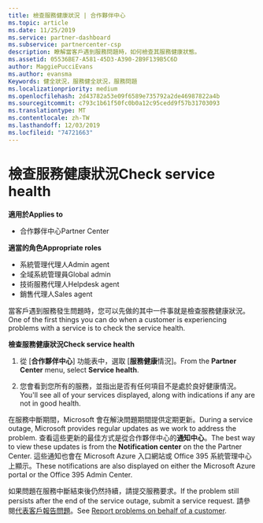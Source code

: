 ```yaml
---
title: 檢查服務健康狀況 | 合作夥伴中心
ms.topic: article
ms.date: 11/25/2019
ms.service: partner-dashboard
ms.subservice: partnercenter-csp
description: 瞭解當客戶遇到服務問題時，如何檢查其服務健康狀態。
ms.assetid: 05536BE7-A581-45D3-A390-2B9F139B5C6D
author: MaggiePucciEvans
ms.author: evansma
Keywords: 健全狀況，服務健全狀況，服務問題
ms.localizationpriority: medium
ms.openlocfilehash: 2d43782a53e09f6589e735792a2de46987822a4b
ms.sourcegitcommit: c793c1b61f50fc0b0a12c95cedd9f57b31703093
ms.translationtype: MT
ms.contentlocale: zh-TW
ms.lasthandoff: 12/03/2019
ms.locfileid: "74721663"
---
```

# <a name="check-service-health"></a><span data-ttu-id="0c767-104">檢查服務健康狀況</span><span class="sxs-lookup"><span data-stu-id="0c767-104">Check service health</span></span>

<span data-ttu-id="0c767-105">**適用於**</span><span class="sxs-lookup"><span data-stu-id="0c767-105">**Applies to**</span></span>

- <span data-ttu-id="0c767-106">合作夥伴中心</span><span class="sxs-lookup"><span data-stu-id="0c767-106">Partner Center</span></span>

<span data-ttu-id="0c767-107">**適當的角色**</span><span class="sxs-lookup"><span data-stu-id="0c767-107">**Appropriate roles**</span></span>

- <span data-ttu-id="0c767-108">系統管理代理人</span><span class="sxs-lookup"><span data-stu-id="0c767-108">Admin agent</span></span>
- <span data-ttu-id="0c767-109">全域系統管理員</span><span class="sxs-lookup"><span data-stu-id="0c767-109">Global admin</span></span>
- <span data-ttu-id="0c767-110">技術服務代理人</span><span class="sxs-lookup"><span data-stu-id="0c767-110">Helpdesk agent</span></span>
- <span data-ttu-id="0c767-111">銷售代理人</span><span class="sxs-lookup"><span data-stu-id="0c767-111">Sales agent</span></span>

<span data-ttu-id="0c767-112">當客戶遇到服務發生問題時，您可以先做的其中一件事就是檢查服務健康狀況。</span><span class="sxs-lookup"><span data-stu-id="0c767-112">One of the first things you can do when a customer is experiencing problems with a service is to check the service health.</span></span>

<span data-ttu-id="0c767-113">**檢查服務健康狀況**</span><span class="sxs-lookup"><span data-stu-id="0c767-113">**Check service health**</span></span>

1.  <span data-ttu-id="0c767-114">從 [**合作夥伴中心**] 功能表中，選取 [**服務健康**情況]。</span><span class="sxs-lookup"><span data-stu-id="0c767-114">From the **Partner Center** menu, select **Service health**.</span></span> 

2.  <span data-ttu-id="0c767-115">您會看到您所有的服務，並指出是否有任何項目不是處於良好健康情況。</span><span class="sxs-lookup"><span data-stu-id="0c767-115">You'll see all of your services displayed, along with indications if any are not in good health.</span></span> 

<span data-ttu-id="0c767-116">在服務中斷期間，Microsoft 會在解決問題期間提供定期更新。</span><span class="sxs-lookup"><span data-stu-id="0c767-116">During a service outage, Microsoft provides regular updates as we work to address the problem.</span></span> <span data-ttu-id="0c767-117">查看這些更新的最佳方式是從合作夥伴中心的**通知中心**。</span><span class="sxs-lookup"><span data-stu-id="0c767-117">The best way to view these updates is from the **Notification center** on the the Partner Center.</span></span> <span data-ttu-id="0c767-118">這些通知也會在 Microsoft Azure 入口網站或 Office 395 系統管理中心上顯示。</span><span class="sxs-lookup"><span data-stu-id="0c767-118">These notifications are also displayed on either the Microsoft Azure portal or the Office 395 Admin Center.</span></span>

<span data-ttu-id="0c767-119">如果問題在服務中斷結束後仍然持續，請提交服務要求。</span><span class="sxs-lookup"><span data-stu-id="0c767-119">If the problem still persists after the end of the service outage, submit a service request.</span></span> <span data-ttu-id="0c767-120">請參閱[代表客戶報告問題](report-problems-on-behalf-of-a-customer.md)。</span><span class="sxs-lookup"><span data-stu-id="0c767-120">See [Report problems on behalf of a customer](report-problems-on-behalf-of-a-customer.md).</span></span>

 

 



